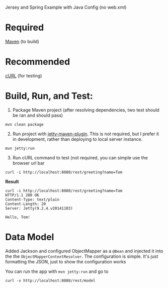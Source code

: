 Jersey and Spring Example with Java Config (no web.xml)

# Required
[Maven](https://maven.apache.org/) (to build)

# Recommended
[cURL](http://curl.haxx.se/) (for testing)

# Build, Run, and Test:

1. Package Maven project (after resolving dependencies, two test should be ran and should pass)

```
mvn clean package
```

2. Run project with [jetty-maven-plugin](http://eclipse.org/jetty/documentation/current/jetty-maven-plugin.html). 
This is not required, but I prefer it in development, rather than deploying to local server instance.

```
mvn jetty:run
```

3. Run cURL command to test (not required, you can simple use the browser url bar

```
curl -i http://localhost:8080/rest/greeting?name=Tom
```

**Result**

```
curl -i http://localhost:8080/rest/greeting?name=Tom
HTTP/1.1 200 OK
Content-Type: text/plain
Content-Length: 20
Server: Jetty(9.2.4.v20141103)

Hello, Tom!
```

# Data Model

Added Jackson and configured ObjectMapper as a `@Bean` and injected it into the 
the `ObjectMapperContextResolver`. The configuration is simple. It's just formatting
the JSON, just to show the configuration works

You can run the app with `mvn jetty:run` and go to 

```
curl -v http://localhost:8080/rest/model
```


